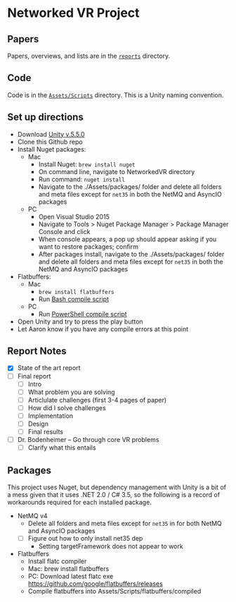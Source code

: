 # Networked VR Project

## Papers

Papers, overviews, and lists are in the [`reports`](reports) directory.

## Code

Code is in the [`Assets/Scripts`](Assets/Scripts) directory. This is a Unity naming convention.

## Set up directions
- Download [Unity v.5.5.0](https://unity3d.com/get-unity/download/archive)
- Clone this Github repo
- Install Nuget packages:
  - Mac
    - Install Nuget:  `brew install nuget`
    - On command line, navigate to NetworkedVR directory
    - Run command: `nuget install`
    - Navigate to the ./Assets/packages/ folder and delete all folders and meta 
      files except for `net35` in both the NetMQ and AsyncIO packages
  - PC
    - Open Visual Studio 2015
    - Navigate to Tools > Nuget Package Manager > Package Manager Console and click
    - When console appears, a pop up should appear asking if you want to restore packages; confirm
    - After packages install, navigate to the ./Assets/packages/ folder and delete 
      all folders and meta files except for `net35` in both the NetMQ and AsyncIO packages
- Flatbuffers:
  - Mac
    - `brew install flatbuffers`
    - Run [Bash compile script](./scripts/fbs_compile)
  - PC
    - Run [PowerShell compile script](./scripts/fbs_compile/ps1)
- Open Unity and try to press the play button
- Let Aaron know if you have any compile errors at this point

## Report Notes

- [X] State of the art report
- [ ] Final report
  - [ ] Intro
  - [ ] What problem you are solving
  - [ ] Articlulate challenges (first 3-4 pages of paper)
  - [ ] How did I solve challenges
  - [ ] Implementation
  - [ ] Design
  - [ ] Final results
- [ ] Dr. Bodenheimer – Go through core VR problems
  - [ ] Clarify what this entails

## Packages

This project uses Nuget, but dependency management with Unity is a bit of
a mess given that it uses .NET 2.0 / C# 3.5, so the following is a record of
workarounds required for each installed package.

- NetMQ v4
  - Delete all folders and meta files except for `net35` in for both NetMQ and AsyncIO packages
  - [ ] Figure out how to only install net35 dep
    - Setting targetFramework does not appear to work
- Flatbuffers
  - Install flatc compiler
  - Mac: brew install flatbuffers
  - PC: Download latest flatc exe https://github.com/google/flatbuffers/releases
  - Compile flatbuffers into Assets/Scripts/flatbuffers/compiled